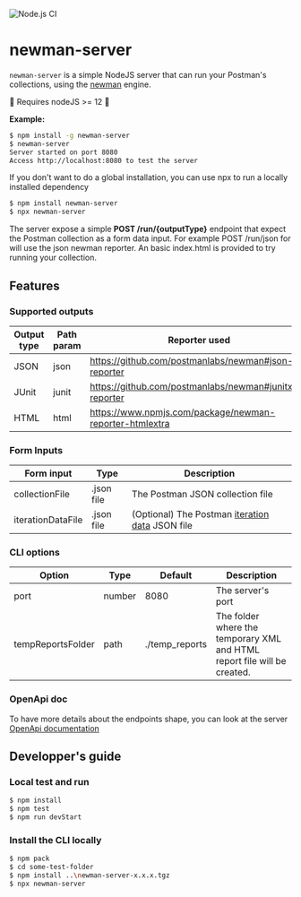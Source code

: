 ![Node.js CI](https://github.com/criteo/newman-server/actions/workflows/node.js.yml/badge.svg)

# newman-server 

`newman-server` is a simple NodeJS server that can run your Postman's collections, using the [newman](https://github.com/postmanlabs/newman) engine.

🚩 Requires nodeJS >= 12 🚩

**Example:**

```sh
$ npm install -g newman-server
$ newman-server
Server started on port 8080
Access http://localhost:8080 to test the server
```

If you don't want to do a global installation, you can use npx to run a locally installed dependency
```sh
$ npm install newman-server
$ npx newman-server
```

The server expose a simple **POST /run/{outputType}** endpoint that expect the Postman collection as a form data input. For example POST /run/json for will use the json newman reporter.
An basic index.html is provided to try running your collection.

## Features

### Supported outputs
|  Output type | Path param | Reporter used                                           |
|--------------|------------|---------------------------------------------------------|
| JSON         | json       | https://github.com/postmanlabs/newman#json-reporter     |
| JUnit        | junit      | https://github.com/postmanlabs/newman#junitxml-reporter |
| HTML         | html       | https://www.npmjs.com/package/newman-reporter-htmlextra |

### Form Inputs
|  Form input       | Type       | Description                                             |
|-------------------|------------|---------------------------------------------------------|
| collectionFile    | .json file | The Postman JSON collection file                        |
| iterationDataFile | .json file | (Optional) The Postman [iteration data](https://learning.postman.com/docs/running-collections/working-with-data-files/) JSON file |

### CLI options
|  Option           | Type   | Default        | Description                        |
|-------------------|--------|----------------|------------------------------------|
| port              | number | 8080           | The server's port                  |
| tempReportsFolder | path   | ./temp_reports | The folder where the temporary XML and HTML report file will be created.  |

### OpenApi doc
To have more details about the endpoints shape, you can look at the server [OpenApi documentation]( https://editor.swagger.io/?url=https://raw.githubusercontent.com/criteo/newman-server/main/public/openapi.yaml)

## Developper's guide

### Local test and run
```sh
$ npm install
$ npm test
$ npm run devStart
```

### Install the CLI locally
```sh
$ npm pack 
$ cd some-test-folder
$ npm install ..\newman-server-x.x.x.tgz
$ npx newman-server
```
